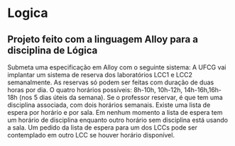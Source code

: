 # Logica
## Projeto feito com a linguagem Alloy para a disciplina de Lógica



Submeta uma especificação em Alloy com o seguinte sistema:
A UFCG vai implantar um sistema de reserva dos laboratórios LCC1 e LCC2 semanalmente.
As reservas só podem ser feitas com duração de duas horas por dia. O quatro horários possíveis:
8h-10h, 10h-12h, 14h-16h,16h-18h (nos 5 dias úteis da semana).
Se o professor reservar, é que tem uma disciplina associada, com dois horários semanais.
Existe uma lista de espera por horário e por sala. Em nenhum momento a lista de espera tem um horário de disciplina enquanto outro horário sem disciplina está usando a sala. Um pedido da lista de espera para um dos LCCs pode ser contemplado em outro LCC se houver horário disponível.
